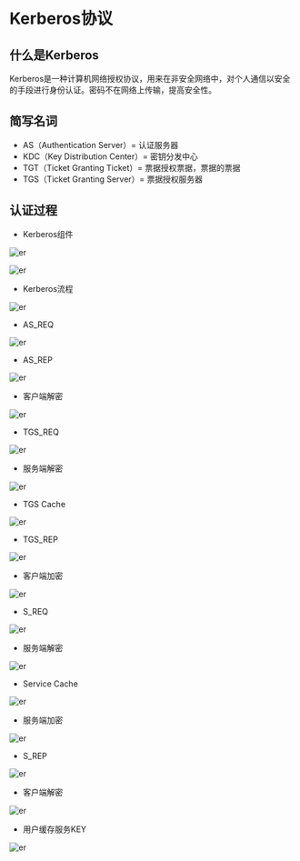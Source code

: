 # Kerberos协议

## 什么是Kerberos
Kerberos是一种计算机网络授权协议，用来在非安全网络中，对个人通信以安全的手段进行身份认证。密码不在网络上传输，提高安全性。

## 简写名词

* AS（Authentication Server）= 认证服务器
* KDC（Key Distribution Center）= 密钥分发中心
* TGT（Ticket Granting Ticket）= 票据授权票据，票据的票据
* TGS（Ticket Granting Server）= 票据授权服务器

## 认证过程

* Kerberos组件

![er](/imgs/web/inner/domain/kerberos/1.png)

![er](/imgs/web/inner/domain/kerberos/0.png)

* Kerberos流程

![er](/imgs/web/inner/domain/kerberos/2.png)

* AS_REQ

![er](/imgs/web/inner/domain/kerberos/3.png)


* AS_REP

![er](/imgs/web/inner/domain/kerberos/4.png)

* 客户端解密

![er](/imgs/web/inner/domain/kerberos/5.png)


* TGS_REQ

![er](/imgs/web/inner/domain/kerberos/6.png)


* 服务端解密

![er](/imgs/web/inner/domain/kerberos/7.png)


* TGS Cache

![er](/imgs/web/inner/domain/kerberos/8.png)

* TGS_REP

![er](/imgs/web/inner/domain/kerberos/9.png)

* 客户端加密

![er](/imgs/web/inner/domain/kerberos/10.png)

* S_REQ

![er](/imgs/web/inner/domain/kerberos/11.png)


* 服务端解密

![er](/imgs/web/inner/domain/kerberos/12.png)

* Service Cache

![er](/imgs/web/inner/domain/kerberos/13.png)

* 服务端加密

![er](/imgs/web/inner/domain/kerberos/14.png)

* S_REP

![er](/imgs/web/inner/domain/kerberos/15.png)

* 客户端解密

![er](/imgs/web/inner/domain/kerberos/16.png)


* 用户缓存服务KEY

![er](/imgs/web/inner/domain/kerberos/17.png)





